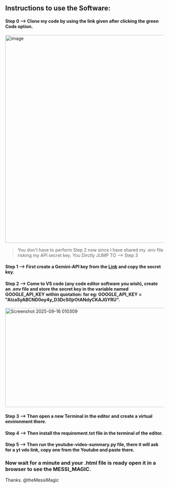 ## Instructions to use the Software:
#### Step 0 --> Clone my code by using the link given after clicking the green Code option.

<img width="1792" height="660" alt="image" src="https://github.com/user-attachments/assets/590c8c88-9078-4984-9f3c-a04ab5caa03f" />

> You don't have to perform Step 2 now since I have shared my .env file risking my API secret key. You Dirctly JUMP TO --> Step 3

#### Step 1 --> First create a Gemini-API key from the [Link](https://aistudio.google.com/apikey?_gl=1*tgvudq*_up*MQ..&gclid=Cj0KCQjw8p7GBhCjARIsAEhghZ2D7-mats0Z12bTHZhS69E7VlujY-9LYDD8NVTvwBxSSaJ4us0rguMaAu0-EALw_wcB&gclsrc=aw.ds&gbraid=0AAAAACn9t6597NCWA2LP5ucYcNaksN6le) and copy the secret key. 

#### Step 2 --> Come to VS code (any code editor software you wish), create an .env file and store the secret key in the variable named GOOGLE_API_KEY within quotation: for eg: GOOGLE_API_KEY = "AIzaSyABCND0oy4y_D3DcS0jrOtANdyCKAJGYRU".

<img width="1494" height="315" alt="Screenshot 2025-09-16 010309" src="https://github.com/user-attachments/assets/7ee60628-5e39-4c08-98b0-471f8a664251" />

#### Step 3 --> Then open a new Terminal in the editor and create a virtual environment there.

#### Step 4 --> Then install the requirement.txt file in the terminal of the editor.

#### Step 5 --> Then run the youtube-video-summary.py file, there it will ask for a yt vdo link, copy one from the Youtube and paste there.

### Now wait for a minute and your .html file is ready open it in a browser to see the MESSI_MAGIC.

Thanks.
@theMessiMagic




































